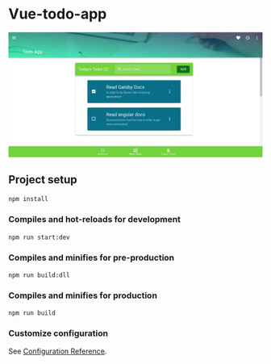 # Vue-todo-app

![alt text](./assets-readme/image-readme.jpg)

## Project setup
```
npm install
```

### Compiles and hot-reloads for development
```
npm run start:dev
```

### Compiles and minifies for pre-production
```
npm run build:dll
```

### Compiles and minifies for production
```
npm run build
```

### Customize configuration
See [Configuration Reference](https://cli.vuejs.org/config/).

